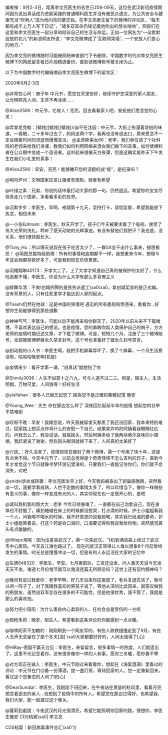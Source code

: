 编者按：9月2-3日，距离李文亮医生的去世已208-09天。这位在武汉新冠疫情期间因为说出真话成为悲剧英雄的普通眼科医生并没有被民众遗忘，为公共安全与健康充当“吹哨人”成为他闪亮的墓志铭。在李文亮医生留下的微博的评论区，“每天都有成千上万人写下日记”，“诸多双耳朵仍铭记着他吹出的悠长哨响”，网民们在这里和李文亮医生一起分享和倾诉自己的生活与命运。正如一位网名为“一朵默默绽放的花儿”的新浪网友所说：“李文亮微博成了‘互联网哭墙’，一个安放人们良心的地方。”

因为李文亮的微博随时可能被网络审查部门下令删除，中国数字时代对李文亮医生微博下的网民留言每日片段精选备份，直到该微博账号被关闭为止。 

以下为中国数字时代编辑摘自李文亮医生微博下的留言区：

2020年9月2-3日

@非常在心间：庚子年 中元节，愿您在天堂安好，继续守护您深爱的家人朋友，让光明照亮人间，生灵不再涂炭……

@Alice2590：中元节，忆故人！亮亮，回去看看家人吧，安抚他们思念您的心灵！

@弄堂老克勒：[蜡烛][蜡烛][蜡烛]//@不在沈园：中元节，大街上弥漫着烧纸的味道，一晃眼，二十多年过去了，妈妈这两个字，我再也没有说出口，原来思念不一定会随着时间的流逝而慢慢变淡， @孟菲斯美女66：老李，我们单位请了个社科院的老师来给我们讲课，教我们如何利用网络来漂白我们做下的丑事，如何使爆料者在公众眼中变成一个造谣者。这听起来很像天方夜谭，但是这确实是昨天下午发生在我们小礼堂的真事！

@Alice2590：早安，亮亮！能够撇开您的话题的战“疫”，是纪录吗？

@明月庐州：文明国家应该让强者有规矩，弱者有希望

@叶绿之素：兄弟，你说的话中最打动大家的那一句，仍然遥远。希望你的宝宝尽快多走几个国家，多看看多彩的世界。

@沉默步步：李医生，早啊，戒烟第十九天，坚持打卡，请您监督，希望我能放下执念，相信未来

@一小张Ephraim：李医生，秋天开学了。孩子们今天被要求看了个电视，接受了伟大光荣的洗礼，聆听了感天动地的光辉事迹。有没有替他们捏把汗？我也是。没关系，他们很快就长大。

@Tony_Hu：所以哪天说现在孩子吃苦太少了，一群SX会干出什么事来，细思极恐！ @简图总裁特级助理：所有的事情和逾期都不一样，我想重来今年，按理今年这会我都存款好多了，可是我到现在负债累累。

@羽翎翔琳40173：开学大二了，上了大学才知道自己真的被保护的太好了，什么险恶都不懂，李医生，你说为什么大学有那么多官僚主义

@醉舞华清：不爽!创城折腾的是劳务派遣工\xa0\xa0，拿创城奖金的是正式编。没有背景的人，只有往死里学才能达到人家的起点。

@Tseshi仍然在地球：这是中国的哭墙吧 遇见的所有委屈和愤懑来，看看你…好想你生前能够得到那些道歉

@神神芞芞：李医生，可能以后不能再来和你聊天了。2020年以前从来不下载微博，不喜欢表达自己的想法。也是疫情，您的勇敢吹起人类保护自己的哨子，方方老师的疫情时期记述文章，才下载了微博。可是，短短几个月，注册了三个微博账号，全部被微博屏蔽永久禁言封号。这个号也准备好了被永久封号禁言。

@别动我的小人书：李医生啊，我把手机屏幕弄坏了，换了个屏幕，一个月生活费没啦，哈哈哈晚安啊[机智]

@金牌宋少：看开学第一课，“说真话”就想到了你

@Shmily3036：人生不如意十之八九，可与人道不过二三。但是，陌生人，生活明朗，万物可爱，人间值得！好好生活

@yisifahan：很多人已經忘記您了 因為您不是正確的集體記憶 晚安

@Young_Wee：先生 你在那边怎么样了 深夜回忆起前半年的疫情 想起您的壮举 不禁难耐

@哎呀不晚：早安！我跟您说，昨天我被留堂天都黑了我还没回家，我本来特别难过，回家路上想买点炸鸡什么的安慰一下自己，结果卖炸鸡的阿姨看我眼睛红红的，问我怎么了，我没说话，就摇摇头，然后阿姨多给了我两块奥尔良味的小翅根，我赶紧说了谢谢，然后回头眼泪就掉下来了，人间真的太美好了

@介民_：好久没来了，疫情但现在被封了两个微博，第一个号用了快十年，还是有点舍不得。今天中元节了，以前总觉得是个奇奇怪怪不怎么吉利的日子，直到今年才发觉这个节日就像寻梦环游记里演的，只要我们一直能记住你们，你们就不会消失，对吧

@snidel求衣或转置：李文亮医生早上好，今天我妈被查出了卵巢癌晚期，突然看淡一切，我要学着成熟，人世不定数的事情太多了，所以珍惜当下，像你一样做些有意义的事，像你一样变成有光的人，其实你现在也一定很开心的，是吧

@请叫我机智的倩大大：老李 今年已经够难了，一直都在自己治愈自己，现在身体也不舒服了，痛到蜷缩在床上的时候都没想哭，打点滴的时候，护士小姐姐看我一个人，问我喝不喝水的时候，我不好意思的说我想喝，其实我已经渴的要命，护士小姐姐笑着说，打这个药是会口渴的，口渴要记得和我说我给你倒，突然感觉鼻头有点酸酸的。

@littlepc培呢：因为出差来武汉了，第一次来武汉，飞机到酒店路上经过了武汉市中心医院。今天去江滩也路过了。 现在的武汉正常得让人难以想象8个月前曾经发生的事情。时光总是慢慢冲淡一切，但是有的人永远活在大家的记忆中

@车牌648320：李医生，早安。七月离职后，工资还没发，问人事天天说今天发天天不发。难道七月份鬼节就可以鬼话连篇无所顾忌吗？这世上还有契约精神吗？

@晚风有说过我爱你：老李早啊，好几天没来你这报道了，老兵复退完活了，我可以闲一阵子了，对了我跟我喜欢的男孩子说了，等他从深圳比武回来，就答应做我的男朋友，虽然说双军恋存在很多的不可能性，但是他很优秀，我不管了，我就是那么的喜欢他。

@努力吧小阳阳：为什么善良内心柔软的人，在社会总是受伤的一方呢

@佩枪朱莉：晚安，陌生人，希望看到这条评论的你能感到一点点暖。

@咖啡奶茶不加糖的：刚刚刷到一个网友写的，有些人跌跌撞撞走到了9月，有些人无声无息留在了那个冬天[泪] \xa0大家都要好好的，人间太值得了[心]

@HiRay-德国不赢天台见：李医生，来留留言，很多事情一时热度，人们就遗忘了，这里不光记念着你，还有很多像你一样的人和事，愿你三冬暖，愿你春不寒

@对方现正在输入：李医生，中元节刚过来看看你，想起在《海棠酒满》里看过的评论：中元节在门口备一份薄酒，提一盏灯笼，等待回家的人。您一定重新回来，看过这个您眷恋的人间了吧[心]

@DearSundial：李医生，我刚刚下班回来，在午夜站在萧瑟的秋风里，看着月亮想念着逝去的亲人&#8230;也想到了疫情中的所有人。希望您在那边过得好，也希望我、我们大家，能一起渡过这个难关。

@薩莉到處說：今夜武汉的月光很清亮，希望它能照明你回家的路，很想你，李医生晚安 CDS档案\xa0| 李文亮

CDS档案｜新冠病毒事件总汇\xa0'}]
